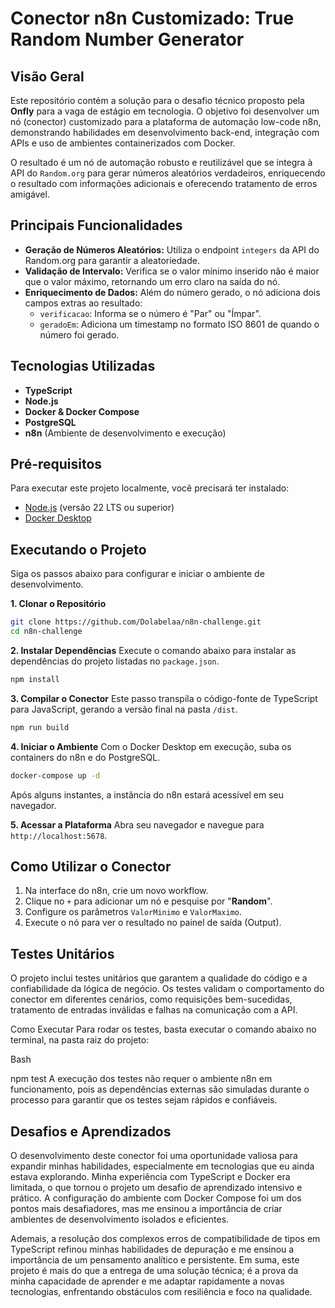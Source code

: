 # Conector n8n Customizado: True Random Number Generator

## Visão Geral

Este repositório contém a solução para o desafio técnico proposto pela **Onfly** para a vaga de estágio em tecnologia. O objetivo foi desenvolver um nó (conector) customizado para a plataforma de automação low-code n8n, demonstrando habilidades em desenvolvimento back-end, integração com APIs e uso de ambientes containerizados com Docker.

O resultado é um nó de automação robusto e reutilizável que se integra à API do `Random.org` para gerar números aleatórios verdadeiros, enriquecendo o resultado com informações adicionais e oferecendo tratamento de erros amigável.

## Principais Funcionalidades

* **Geração de Números Aleatórios:** Utiliza o endpoint `integers` da API do Random.org para garantir a aleatoriedade.
* **Validação de Intervalo:** Verifica se o valor mínimo inserido não é maior que o valor máximo, retornando um erro claro na saída do nó.
* **Enriquecimento de Dados:** Além do número gerado, o nó adiciona dois campos extras ao resultado:
    * `verificacao`: Informa se o número é "Par" ou "Ímpar".
    * `geradoEm`: Adiciona um timestamp no formato ISO 8601 de quando o número foi gerado.

## Tecnologias Utilizadas

* **TypeScript**
* **Node.js**
* **Docker & Docker Compose**
* **PostgreSQL**
* **n8n** (Ambiente de desenvolvimento e execução)

## Pré-requisitos

Para executar este projeto localmente, você precisará ter instalado:

* [Node.js](https://nodejs.org/) (versão 22 LTS ou superior)
* [Docker Desktop](https://www.docker.com/products/docker-desktop/)

## Executando o Projeto

Siga os passos abaixo para configurar e iniciar o ambiente de desenvolvimento.

**1. Clonar o Repositório**
```bash
git clone https://github.com/Dolabelaa/n8n-challenge.git
cd n8n-challenge
````

**2. Instalar Dependências**
Execute o comando abaixo para instalar as dependências do projeto listadas no `package.json`.

```bash
npm install
```

**3. Compilar o Conector**
Este passo transpila o código-fonte de TypeScript para JavaScript, gerando a versão final na pasta `/dist`.

```bash
npm run build
```

**4. Iniciar o Ambiente**
Com o Docker Desktop em execução, suba os containers do n8n e do PostgreSQL.

```bash
docker-compose up -d
```

Após alguns instantes, a instância do n8n estará acessível em seu navegador.

**5. Acessar a Plataforma**
Abra seu navegador e navegue para `http://localhost:5678`.

## Como Utilizar o Conector

1.  Na interface do n8n, crie um novo workflow.
2.  Clique no `+` para adicionar um nó e pesquise por "**Random**".
3.  Configure os parâmetros `ValorMinimo` e `ValorMaximo`.
4.  Execute o nó para ver o resultado no painel de saída (Output).

## Testes Unitários
O projeto inclui testes unitários que garantem a qualidade do código e a confiabilidade da lógica de negócio. Os testes validam o comportamento do conector em diferentes cenários, como requisições bem-sucedidas, tratamento de entradas inválidas e falhas na comunicação com a API.

Como Executar
Para rodar os testes, basta executar o comando abaixo no terminal, na pasta raiz do projeto:

Bash

npm test
A execução dos testes não requer o ambiente n8n em funcionamento, pois as dependências externas são simuladas durante o processo para garantir que os testes sejam rápidos e confiáveis.

## Desafios e Aprendizados

O desenvolvimento deste conector foi uma oportunidade valiosa para expandir minhas habilidades, especialmente em tecnologias que eu ainda estava explorando. Minha experiência com TypeScript e Docker era limitada, o que tornou o projeto um desafio de aprendizado intensivo e prático. A configuração do ambiente com Docker Compose foi um dos pontos mais desafiadores, mas me ensinou a importância de criar ambientes de desenvolvimento isolados e eficientes.

Ademais, a resolução dos complexos erros de compatibilidade de tipos em TypeScript refinou minhas habilidades de depuração e me ensinou a importância de um pensamento analítico e persistente. Em suma, este projeto é mais do que a entrega de uma solução técnica; é a prova da minha capacidade de aprender e me adaptar rapidamente a novas tecnologias, enfrentando obstáculos com resiliência e foco na qualidade.
